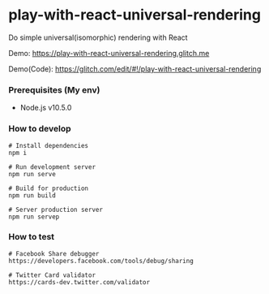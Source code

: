 # play-with-react-universal-rendering
Do simple universal(isomorphic) rendering with React

Demo: https://play-with-react-universal-rendering.glitch.me

Demo(Code): https://glitch.com/edit/#!/play-with-react-universal-rendering

### Prerequisites (My env)

- Node.js v10.5.0

### How to develop

```
# Install dependencies
npm i

# Run development server
npm run serve

# Build for production
npm run build

# Server production server
npm run servep
```

### How to test

```
# Facebook Share debugger
https://developers.facebook.com/tools/debug/sharing

# Twitter Card validator
https://cards-dev.twitter.com/validator
```
